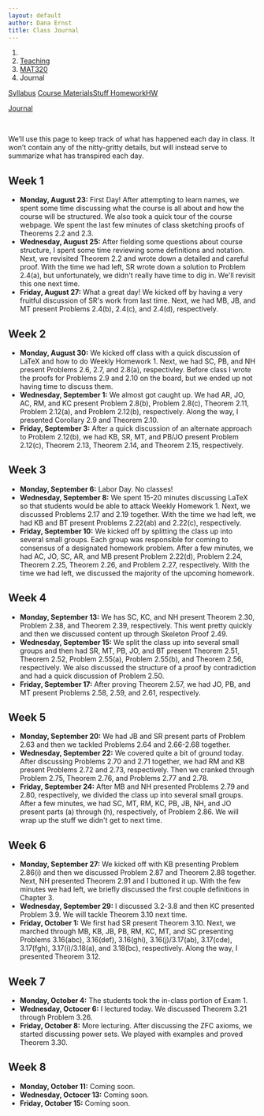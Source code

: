 ```yaml
---
layout: default
author: Dana Ernst
title: Class Journal
---
```


<ol class="breadcrumb">
  <li><a href="/"><i class="fa fa-home"></i></a></li>
  <li><a href="/teaching/">Teaching</a></li>
  <li><a href="/teaching/mat320f21">MAT320</a></li>
  <li class="active">Journal</li>
</ol>

<div class="row">
<div class="col-xs-12">
<div class="btn-group btn-group-justified">
<a class="btn btn-default btn-success" href="{{site.baseurl}}/teaching/mat320f21/syllabus/">Syllabus</a>

<a class="btn btn-default btn-primary" href="{{site.baseurl}}/teaching/mat320f21/materials/">
<span class="hidden-xs">Course Materials</span><span class="visible-xs">Stuff</span>
</a>

<a class="btn btn-default btn-warning" href="{{site.baseurl}}/teaching/mat320f21/homework/">
<span class="hidden-xs">Homework</span><span class="visible-xs">HW</span>
</a>

<a class="btn btn-default btn-info" href="{{site.baseurl}}/teaching/mat320f21/journal/">Journal</a>
</div>
</div>
</div>

<br>

We’ll use this page to keep track of what has happened each day in class. It won’t contain any of the nitty-gritty details, but will instead serve to summarize what has transpired each day.

## Week 1 ##
<ul class="fa-ul">
  <li><i class="fa-li far fa-calendar-check"></i><b>Monday, August 23:</b> First Day!  After attempting to learn names, we spent some time discussing what the course is all about and how the course will be structured. We also took a quick tour of the course webpage. We spent the last few minutes of class sketching proofs of Theorems 2.2 and 2.3.</li>
  <li><i class="fa-li far fa-calendar-check"></i><b>Wednesday, August 25:</b> After fielding some questions about course structure, I spent some time reviewing some definitions and notation. Next, we revisited Theorem 2.2 and wrote down a detailed and careful proof. With the time we had left, SR wrote down a solution to Problem 2.4(a), but unfortunately, we didn't really have time to dig in.  We'll revisit this one next time.</li>
  <li><i class="fa-li far fa-calendar-check"></i><b>Friday, August 27:</b> What a great day!  We kicked off by having a very fruitful discussion of SR's work from last time. Next, we had MB, JB, and MT present Problems 2.4(b), 2.4(c), and 2.4(d), respectively.</li>
</ul>

## Week 2 ##
<ul class="fa-ul">
  <li><i class="fa-li far fa-calendar-check"></i><b>Monday, August 30:</b> We kicked off class with a quick discussion of LaTeX and how to do Weekly Homework 1.  Next, we had SC, PB, and NH present Problems 2.6, 2.7, and 2.8(a), respectivley. Before class I wrote the proofs for Problems 2.9 and 2.10 on the board, but we ended up not having time to discuss them.</li>
  <li><i class="fa-li far fa-calendar-check"></i><b>Wednesday, September 1:</b> We almost got caught up.  We had AR, JO, AC, RM, and KC present Problem 2.8(b), Problem 2.8(c), Theorem 2.11, Problem 2.12(a), and Problem 2.12(b), respectively. Along the way, I presented Corollary 2.9 and Theorem 2.10.</li>
  <li><i class="fa-li far fa-calendar-check"></i><b>Friday, September 3:</b> After a quick discussion of an alternate approach to Problem 2.12(b), we had KB, SR, MT, and PB/JO present Problem 2.12(c), Theorem 2.13, Theorem 2.14, and Theorem 2.15, respectively.</li>
</ul>

## Week 3 ##
<ul class="fa-ul">
  <li><i class="fa-li far fa-calendar-check"></i><b>Monday, September 6:</b> Labor Day. No classes!</li>
  <li><i class="fa-li far fa-calendar-check"></i><b>Wednesday, September 8:</b> We spent 15-20 minutes discussing LaTeX so that students would be able to attack Weekly Homework 1.  Next, we discussed Problems 2.17 and 2.19 together.  With the time we had left, we had KB and BT present Problems 2.22(ab) and 2.22(c), respectively.</li>
  <li><i class="fa-li far fa-calendar-check"></i><b>Friday, September 10:</b> We kicked off by splitting the class up into several small groups.  Each group was responsible for coming to consensus of a designated homework problem.  After a few minutes, we had AC, JO, SC, AR, and MB present Problem 2.22(d), Problem 2.24, Theorem 2.25, Theorem 2.26, and Problem 2.27, respectively. With the time we had left, we discussed the majority of the upcoming homework.</li>
</ul>

## Week 4 ##
<ul class="fa-ul">
  <li><i class="fa-li far fa-calendar-check"></i><b>Monday, September 13:</b> We has SC, KC, and NH present Theorem 2.30, Problem 2.38, and Theorem 2.39, respectively. This went pretty quickly and then we discussed content up through Skeleton Proof 2.49.</li>
  <li><i class="fa-li far fa-calendar-check"></i><b>Wednesday, September 15:</b> We split the class up into several small groups and then had SR, MT, PB, JO, and BT present Theorem 2.51, Theorem 2.52, Problem 2.55(a), Problem 2.55(b), and Theorem 2.56, respectively.  We also discussed the structure of a proof by contradiction and had a quick discussion of Problem 2.50.</li>
  <li><i class="fa-li far fa-calendar-check"></i><b>Friday, September 17:</b> After proving Theorem 2.57, we had JO, PB, and MT present Problems 2.58, 2.59, and 2.61, respectively.</li>
</ul>

## Week 5 ##
<ul class="fa-ul">
  <li><i class="fa-li far fa-calendar-check"></i><b>Monday, September 20:</b> We had JB and SR present parts of Problem 2.63 and then we tackled Problems 2.64 and 2.66-2.68 together.</li>
  <li><i class="fa-li far fa-calendar-check"></i><b>Wednesday, September 22:</b> We covered quite a bit of ground today.  After discussing Problems 2.70 and 2.71 together, we had RM and KB present Problems 2.72 and 2.73, respectively.  Then we cranked through Problem 2.75, Theorem 2.76, and Problems 2.77 and 2.78.</li>
  <li><i class="fa-li far fa-calendar-check"></i><b>Friday, September 24:</b> After MB and NH presented Problems 2.79 and 2.80, respectively, we divided the class up into several small groups. After a few minutes, we had SC, MT, RM, KC, PB, JB, NH, and JO present parts (a) through (h), respectively, of Problem 2.86. We will wrap up the stuff we didn't get to next time.</li>
</ul>

## Week 6 ##
<ul class="fa-ul">
  <li><i class="fa-li far fa-calendar-check"></i><b>Monday, September 27:</b> We kicked off with KB presenting Problem 2.86(i) and then we discussed Problem 2.87 and Theorem 2.88 together.  Next, NH presented Theorem 2.91 and I buttoned it up. With the few minutes we had left, we briefly discussed the first couple definitions in Chapter 3.</li>
  <li><i class="fa-li far fa-calendar-check"></i><b>Wednesday, September 29:</b> I discussed 3.2-3.8 and then KC presented Problem 3.9. We will tackle Theorem 3.10 next time.</li>
  <li><i class="fa-li far fa-calendar-check"></i><b>Friday, October 1:</b> We first had SR present Theorem 3.10.  Next, we marched through MB, KB, JB, PB, RM, KC, MT, and SC presenting Problems 3.16(abc), 3.16(def), 3.16(ghi), 3.16(j)/3.17(ab), 3.17(cde), 3.17(fgh), 3.17(i)/3.18(a), and 3.18(bc), respectively.  Along the way, I presented Theorem 3.12.</li>
</ul>

## Week 7 ##
<ul class="fa-ul">
  <li><i class="fa-li far fa-calendar-check"></i><b>Monday, October 4:</b> The students took the in-class portion of Exam 1.</li>
  <li><i class="fa-li far fa-calendar-check"></i><b>Wednesday, Octocer 6:</b> I lectured today. We discussed Theorem 3.21 through Problem 3.26.</li>
  <li><i class="fa-li far fa-calendar-check"></i><b>Friday, October 8:</b> More lecturing. After discussing the ZFC axioms, we started discussing power sets. We played with examples and proved Theorem 3.30.</li>
</ul>

## Week 8 ##
<ul class="fa-ul">
  <li><i class="fa-li far fa-calendar-check"></i><b>Monday, October 11:</b> Coming soon.</li>
  <li><i class="fa-li far fa-calendar-check"></i><b>Wednesday, Octocer 13:</b> Coming soon.</li>
  <li><i class="fa-li far fa-calendar-check"></i><b>Friday, October 15:</b> Coming soon.</li>
</ul>
